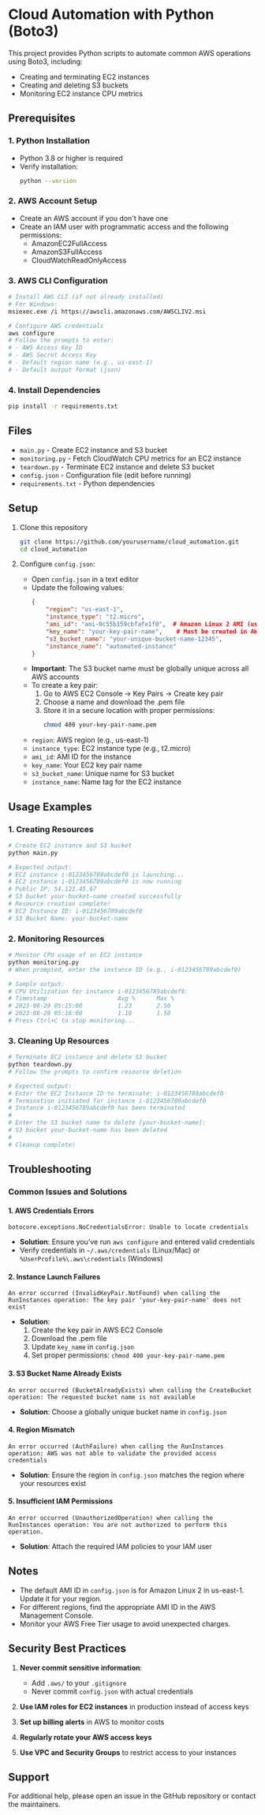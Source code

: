 # Cloud Automation with Python (Boto3)

This project provides Python scripts to automate common AWS operations using Boto3, including:
- Creating and terminating EC2 instances
- Creating and deleting S3 buckets
- Monitoring EC2 instance CPU metrics

## Prerequisites

### 1. Python Installation
- Python 3.8 or higher is required
- Verify installation:
  ```bash
  python --version
  ```

### 2. AWS Account Setup
- Create an AWS account if you don't have one
- Create an IAM user with programmatic access and the following permissions:
  - AmazonEC2FullAccess
  - AmazonS3FullAccess
  - CloudWatchReadOnlyAccess

### 3. AWS CLI Configuration
```bash
# Install AWS CLI (if not already installed)
# For Windows:
msiexec.exe /i https://awscli.amazonaws.com/AWSCLIV2.msi

# Configure AWS credentials
aws configure
# Follow the prompts to enter:
# - AWS Access Key ID
# - AWS Secret Access Key
# - Default region name (e.g., us-east-1)
# - Default output format (json)
```

### 4. Install Dependencies
```bash
pip install -r requirements.txt
```

## Files

- `main.py` - Create EC2 instance and S3 bucket
- `monitoring.py` - Fetch CloudWatch CPU metrics for an EC2 instance
- `teardown.py` - Terminate EC2 instance and delete S3 bucket
- `config.json` - Configuration file (edit before running)
- `requirements.txt` - Python dependencies

## Setup

1. Clone this repository
   ```bash
   git clone https://github.com/yourusername/cloud_automation.git
   cd cloud_automation
   ```

2. Configure `config.json`:
   - Open `config.json` in a text editor
   - Update the following values:
     ```json
     {
         "region": "us-east-1",
         "instance_type": "t2.micro",
         "ami_id": "ami-0c55b159cbfafe1f0",  # Amazon Linux 2 AMI (us-east-1)
         "key_name": "your-key-pair-name",    # Must be created in AWS EC2 first
         "s3_bucket_name": "your-unique-bucket-name-12345",
         "instance_name": "automated-instance"
     }
     ```
   - **Important**: The S3 bucket name must be globally unique across all AWS accounts
   - To create a key pair:
     1. Go to AWS EC2 Console → Key Pairs → Create key pair
     2. Choose a name and download the .pem file
     3. Store it in a secure location with proper permissions:
        ```bash
        chmod 400 your-key-pair-name.pem
        ```
   - `region`: AWS region (e.g., us-east-1)
   - `instance_type`: EC2 instance type (e.g., t2.micro)
   - `ami_id`: AMI ID for the instance
   - `key_name`: Your EC2 key pair name
   - `s3_bucket_name`: Unique name for S3 bucket
   - `instance_name`: Name tag for the EC2 instance

## Usage Examples

### 1. Creating Resources
```bash
# Create EC2 instance and S3 bucket
python main.py

# Expected output:
# EC2 instance i-0123456789abcdef0 is launching...
# EC2 instance i-0123456789abcdef0 is now running
# Public IP: 54.123.45.67
# S3 bucket your-bucket-name created successfully
# Resource creation complete!
# EC2 Instance ID: i-0123456789abcdef0
# S3 Bucket Name: your-bucket-name
```

### 2. Monitoring Resources
```bash
# Monitor CPU usage of an EC2 instance
python monitoring.py
# When prompted, enter the instance ID (e.g., i-0123456789abcdef0)

# Sample output:
# CPU Utilization for instance i-0123456789abcdef0:
# Timestamp                    Avg %      Max %
# 2023-08-29 05:15:00          1.23       2.50
# 2023-08-29 05:16:00          1.10       1.50
# Press Ctrl+C to stop monitoring...
```

### 3. Cleaning Up Resources
```bash
# Terminate EC2 instance and delete S3 bucket
python teardown.py
# Follow the prompts to confirm resource deletion

# Expected output:
# Enter the EC2 Instance ID to terminate: i-0123456789abcdef0
# Termination initiated for instance i-0123456789abcdef0
# Instance i-0123456789abcdef0 has been terminated
# 
# Enter the S3 bucket name to delete [your-bucket-name]: 
# S3 bucket your-bucket-name has been deleted
# 
# Cleanup complete!
```

## Troubleshooting

### Common Issues and Solutions

#### 1. AWS Credentials Errors
```
botocore.exceptions.NoCredentialsError: Unable to locate credentials
```
- **Solution**: Ensure you've run `aws configure` and entered valid credentials
- Verify credentials in `~/.aws/credentials` (Linux/Mac) or `%UserProfile%\.aws\credentials` (Windows)

#### 2. Instance Launch Failures
```
An error occurred (InvalidKeyPair.NotFound) when calling the RunInstances operation: The key pair 'your-key-pair-name' does not exist
```
- **Solution**: 
  1. Create the key pair in AWS EC2 Console
  2. Download the .pem file
  3. Update `key_name` in `config.json`
  4. Set proper permissions: `chmod 400 your-key-pair-name.pem`

#### 3. S3 Bucket Name Already Exists
```
An error occurred (BucketAlreadyExists) when calling the CreateBucket operation: The requested bucket name is not available
```
- **Solution**: Choose a globally unique bucket name in `config.json`

#### 4. Region Mismatch
```
An error occurred (AuthFailure) when calling the RunInstances operation: AWS was not able to validate the provided access credentials
```
- **Solution**: Ensure the region in `config.json` matches the region where your resources exist

#### 5. Insufficient IAM Permissions
```
An error occurred (UnauthorizedOperation) when calling the RunInstances operation: You are not authorized to perform this operation.
```
- **Solution**: Attach the required IAM policies to your IAM user

## Notes

- The default AMI ID in `config.json` is for Amazon Linux 2 in us-east-1. Update it for your region.
- For different regions, find the appropriate AMI ID in the AWS Management Console.
- Monitor your AWS Free Tier usage to avoid unexpected charges.

## Security Best Practices

1. **Never commit sensitive information**:
   - Add `.aws/` to your `.gitignore`
   - Never commit `config.json` with actual credentials
   
2. **Use IAM roles for EC2 instances** in production instead of access keys

3. **Set up billing alerts** in AWS to monitor costs

4. **Regularly rotate your AWS access keys**

5. **Use VPC and Security Groups** to restrict access to your instances

## Support

For additional help, please open an issue in the GitHub repository or contact the maintainers.
